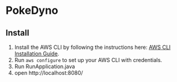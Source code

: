 # PokeDyno

## Install

1. Install the AWS CLI by following the instructions
   here: [AWS CLI Installation Guide](https://docs.aws.amazon.com/cli/latest/userguide/getting-started-install.html).
2. Run `aws configure` to set up your AWS CLI with credentials.
3. Run RunApplication.java
4. open http://localhost:8080/


